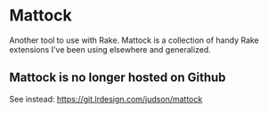 # Mattock

Another tool to use with Rake.  Mattock is a collection of handy Rake
extensions I've been using elsewhere and generalized.

## Mattock is no longer hosted on Github

See instead: https://git.lrdesign.com/judson/mattock
